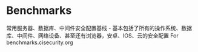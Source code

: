 # Benchmarks
常用服务器、数据库、中间件安全配置基线 - 基本包括了所有的操作系统、数据库、中间件、网络设备、甚至还有浏览器，安卓、IOS、云的安全配置 For benchmarks.cisecurity.org
